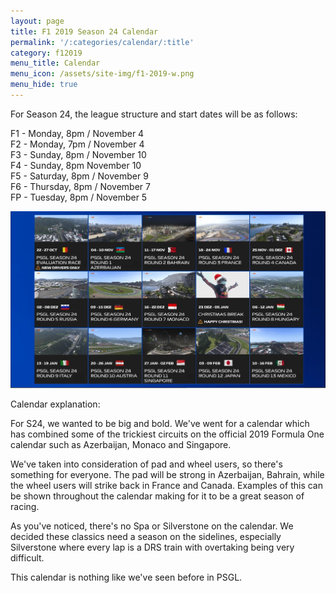 ```yaml
---
layout: page
title: F1 2019 Season 24 Calendar
permalink: '/:categories/calendar/:title'
category: f12019
menu_title: Calendar
menu_icon: /assets/site-img/f1-2019-w.png
menu_hide: true
---
```

For Season 24, the league structure and start dates will be as follows:

F1 - Monday, 8pm / November 4\
F2 - Monday, 7pm / November 4\
F3 - Sunday, 8pm / November 10\
F4 - Sunday, 8pm November 10\
F5 - Saturday, 8pm / November 9\
F6 - Thursday, 8pm / November 7\
FP - Tuesday, 8pm / November 5  

![](/assets/site-img/calandar.jpg)

Calendar explanation:

For S24, we wanted to be big and bold. We've went for a calendar which has combined some of the trickiest circuits on the official 2019 Formula One calendar such as Azerbaijan, Monaco and Singapore.

We've taken into consideration of pad and wheel users, so there's something for everyone. The pad will be strong in Azerbaijan, Bahrain, while the wheel users will strike back in France and Canada. Examples of this can be shown throughout the calendar making for it to be a great season of racing.

As you've noticed, there's no Spa or Silverstone on the calendar. We decided these classics need a season on the sidelines, especially Silverstone where every lap is a DRS train with overtaking being very difficult.

This calendar is nothing like we've seen before in PSGL.
